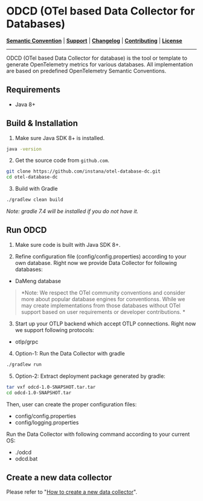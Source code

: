 # ODCD (OTel based Data Collector for Databases)

**[Semantic Convention](docs/semconv)** |
**[Support](docs/support/README.md)** |
**[Changelog](CHANGELOG.md)** |
**[Contributing](CONTRIBUTING.md)** |
**[License](LICENSE)**

---
ODCD (OTel based Data Collector for database) is the tool or template to generate OpenTelemetry metrics for various
databases. All implementation are based on predefined OpenTelemetry Semantic Conventions. 

## Requirements

- Java 8+

## Build & Installation

1) Make sure Java SDK 8+ is installed.
```bash
java -version
```

2) Get the source code from `github.com`.
```bash
git clone https://github.com/instana/otel-database-dc.git
cd otel-database-dc
```

3) Build with Gradle
```bash
./gradlew clean build
```
*Note: gradle 7.4 will be installed if you do not have it.*

## Run ODCD

1) Make sure code is built with Java SDK 8+.

2) Refine configuration file (config/config.properties) according to your own database. Right now we provide Data Collector for following databases:
  - DaMeng database
  
  >*Note: We respect the OTel community conventions and consider more about popular database engines for conventionss. While we may create 
  > implementations from those databases without OTel support based on user requirements or developer contributions. *

3) Start up your OTLP backend which accept OTLP connections. Right now we support following protocols:
- otlp/grpc

4) Option-1: Run the Data Collector with gradle
```bash
./gradlew run
```
5) Option-2: Extract deployment package generated by gradle:
```bash
tar vxf odcd-1.0-SNAPSHOT.tar.tar
cd odcd-1.0-SNAPSHOT.tar
```

Then, user can create the proper configuration files:
  - config/config.properties
  - config/logging.properties

Run the Data Collector with following command according to your current OS:
  - ./odcd
  - odcd.bat

## Create a new data collector

Please refer to "[How to create a new data collector](docs/developer/new-db.md)".